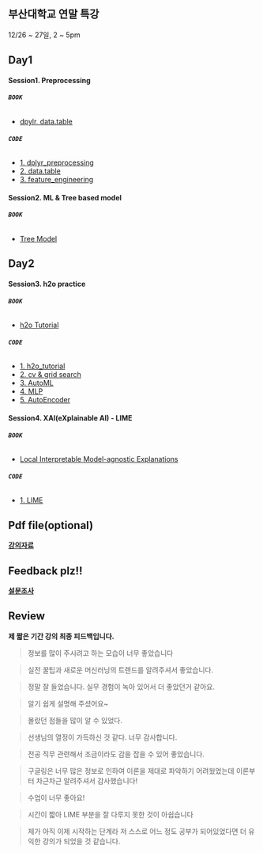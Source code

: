 ## 부산대학교 연말 특강
12/26 ~ 27일, 2 ~ 5pm


## Day1
#### Session1. Preprocessing  
 ###### ****`BOOK`**** 
 * [dpylr, data.table](https://www.notion.so/dsghdud/PNU-STAT-dplyr-data-table-tutorial-12-26-8d04e2cc1b52454c8e4a04dda2a1c013)
 ###### ****`CODE`**** 
 * [1. dplyr_preprocessing](https://github.com/hotorch/pnustat_lec_201912/blob/master/rscript/s1_1_dplyr_preprocessing.R)
 * [2. data.table](https://github.com/hotorch/pnustat_lec_201912/blob/master/rscript/s1_2_data.table.R)
 * [3. feature_engineering](https://github.com/hotorch/pnustat_lec_201912/blob/master/rscript/s1_3_feature_engineer_titanic.R)

#### Session2. ML & Tree based model  
 ###### ****`BOOK`**** 
 * [Tree Model](https://www.notion.so/dsghdud/PNU-STAT-Tree-Model-12-26-b63d43c5c93848e9b16bcaa4d2d60684)

## Day2
#### Session3. h2o practice  
 ###### ****`BOOK`**** 
 * [h2o Tutorial](https://www.notion.so/dsghdud/PNU-STAT-h2o-tutorial-12-27-1895cba92c9f4f99b34999a2e3acaba4)
 ###### ****`CODE`**** 
 * [1. h2o_tutorial](https://github.com/hotorch/pnustat_lec_201912/blob/master/rscript/s3_1_h2o_tutorial.R)
 * [2. cv & grid search](https://github.com/hotorch/pnustat_lec_201912/blob/master/rscript/s3_2_cv%20%26%20grid%20search.R)
 * [3. AutoML](https://github.com/hotorch/pnustat_lec_201912/blob/master/rscript/s3_3_automl.R)
 * [4. MLP](https://github.com/hotorch/pnustat_lec_201912/blob/master/rscript/s3_4_MLP%20with%20MNIST.R)
 * [5. AutoEncoder](https://github.com/hotorch/pnustat_lec_201912/blob/master/rscript/s3_5_autoencoder.R)

#### Session4. XAI(eXplainable AI) - LIME
###### ****`BOOK`**** 
* [Local Interpretable Model-agnostic Explanations](https://www.notion.so/dsghdud/PNU-STAT-LIME-Local-Interpretable-Model-agnostic-Explanations-12-27-debac4e4d39f4c188936a9a89e5ecb5f)
###### ****`CODE`**** 
* [1. LIME](https://github.com/hotorch/pnustat_lec_201912/blob/master/rscript/s4_1_lime.R)

## Pdf file(optional)
[**강의자료**](https://github.com/hotorch/pnustat_lec_201912/tree/master/bookprint)

## Feedback plz!!
[**설문조사**](https://forms.gle/CZfxYTMHXp54ebD46)

## Review
**제 짧은 기간 강의 최종 피드백입니다.** 
> 정보를 많이 주시려고 하는 모습이 너무 좋았습니다

> 실전 꿀팁과 새로운 머신러닝의 트렌드를 알려주셔서 좋았습니다.

> 정말 잘 들었습니다. 실무 경험이 녹아 있어서 더 좋았던거 같아요.

> 알기 쉽게 설명해 주셨어요~

> 몰랐던 점들을 많이 알 수 있었다.

> 선생님의 열정이 가득하신 것 같다. 너무 감사합니다.

> 전공 직무 관련해서 조금이라도 감을 잡을 수 있어 좋았습니다.

> 구글링은 너무 많은 정보로 인하여 이론을 제대로 파악하기 어려웠었는데 이론부터 차근차근 알려주셔서 감사했습니다!

> 수업이 너무 좋아요!

> 시간이 짧아 LIME 부분을 잘 다루지 못한 것이 아쉽습니다

> 제가 아직 이제 시작하는 단계라 저 스스로 어느 정도 공부가 되어있었다면 더 유익한 강의가 되었을 것 같습니다.
